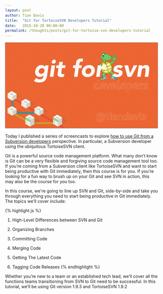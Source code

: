 ```yaml
---
layout: post
author: Tian Davis
title:  "Git for TortoiseSVN Developers Tutorial"
date:   2015-10-28 00:00:00
permalink: /thoughts/posts/git-for-tortoise-svn-developers-tutorial
---
```


![Git for TortoiseSVN Developers](/images/git-for-tortoise-svn-developers.png)

Today I published a series of screencasts to explore [how to use Git from a Subversion developers](/screencasts/git-for-tortoise-svn-developers/) perspective. In particular, a Subversion developer using the ubiquitous TortoiseSVN client.

Git is a powerful source code management platform. What many don’t know is Git can be a very flexible and forgiving source code management tool too. If you’re coming from a Subversion client like TortoiseSVN and want to start being productive with Git immediately, then this course is for you. If you’re looking for a fun way to brush up on your Git and see SVN in action, this may also be the course for you too.

In this course, we're going to line up SVN and Git, side-by-side and take you through everything you need to start being productive in Git immediately. The topics we’ll cover include:

{% highlight js %}
1. High-Level Differences between SVN and Git

2. Organizing Branches

3. Committing Code

4. Merging Code

5. Getting The Latest Code

6. Tagging Code Releases
{% endhighlight %}

Whether you’re new to a team or an established tech lead, we’ll cover all the functions teams transitioning from SVN to Git need to be successful. In this tutorial, we’ll be using Git version 1.9.3 and TortoiseSVN 1.9.2